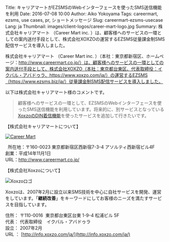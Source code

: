 Title: キャリアマートがEZSMSのWebインターフェースを使ったSMS送信機能を利用
Date: 2016-07-08 10:00
Author: Aiko Yokoyama
Tags: careermart, ezsms, use cases, pr, ショートメッセージ
Slug: careermart-ezsms-usecase
Lang: ja
Thumbnail: images/client-logos/career-mart-logo.jpg
Summary: 株式会社キャリアマート （Career Mart inc. ）は、顧客様へのサービスの一環としての案内送付手段として、株式会社XOXZOの運営するEZSMS従量課金制SMS配信サービスを導入しました。

株式会社キャリアマート （Career Mart inc. ）（本社：東京都新宿区、ホームページ：http://www.careermart.co.jp/）は、顧客様へのサービスの一環としての案内送付手段として、株式会社XOXZO（本社：東京都台東区、代表取締役：イクバル・アバドゥラ、https://www.xoxzo.com/ja/）の運営するEZSMS（https://www.ezsms.biz/ja/）従量課金制SMS配信サービスを導入しました。
 

以下は株式会社キャリアマート様のコメントです。

> 顧客様へのサービスの一環として、EZSMSのWebインターフェースを使ったSMS送信機能を利用しています。将来的に、別サービスとなっている[XoxzoのDIN着信機能](https://www.xoxzo.com/ja/about/dial-in-api/)を使ったサービスを追加して行きたいです。

【株式会社キャリアマートについて】

[![Career Mart]({filename}/images/client-logos/career-mart-logo.jpg)](http://www.careermart.co.jp/)

 
所在地：〒160-0023 東京都新宿区西新宿7-3-4 アソルティ西新宿ビル4F  
創業：平成14年11月1日  
URL：<http://www.careermart.co.jp/>

【株式会社Xoxzoについて】

![Xoxzoロゴ]({filename}/images/xoxzo-logo-02.png)

Xoxzoは、2007年2月に設立以来SMS技術を中心に自社サービスを開発、運営をしています。「**継続改善**」をキーワードにしてお客様のニーズを満たすサービスを目指しています。

住所： 〒110-0016  東京都台東区台東 1-9-4 松浦ビル 5F  
代表： 代表取締役　イクバル・アバドゥラ  
設立： 2007年2月  
URL ： [http://info.xoxzo.com/ja/](http://info.xoxzo.com/ja/)

